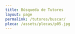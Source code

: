 ```yaml
---
title: Búsqueda de Tutores
layout: page
permalink: /tutores/buscar/
pleca: /assets/plecas/p05.jpg
---
```



<div id="search"></div>


<script src="https://unpkg.com/babel-standalone@6/babel.min.js"></script>
<script src="https://unpkg.com/react@16/umd/react.development.js" crossorigin></script>
<script src="https://unpkg.com/react-dom@16/umd/react-dom.development.js" crossorigin></script>


<script src="/assets/busca_academico.js" type="text/babel"></script>
